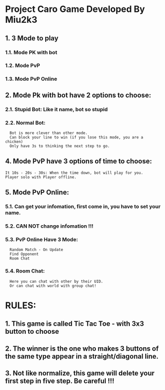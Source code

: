 # Project Caro Game Developed By Miu2k3
## 1. 3 Mode to play
 ### 1.1. Mode PK with bot
 ### 1.2. Mode PvP
 ### 1.3. Mode PvP Online
## 2. Mode Pk with bot have 2 options to choose:
   ### 2.1. Stupid Bot: Like it name, bot so stupid
   ### 2.2. Normal Bot:
      Bot is more clever than other mode.
      Can block your line to win (if you lose this mode, you are a chicken)
      Only have 3s to thinking the next step to go.
## 4. Mode PvP have 3 options of time to choose:
    It 10s - 20s - 30s: When the time down, bot will play for you.
    Player solo with Player offline.
## 5. Mode PvP Online:
   ### 5.1. Can get your infomation, first come in, you have to set your name.
   ### 5.2. CAN NOT change infomation !!!
   ### 5.3. PvP Online Have 3 Mode:
      Random Match - On Update
      Find Opponent
      Room Chat
   ### 5.4. Room Chat:
      Here you can chat with other by their UID.
      Or can chat with world with group chat!
# RULES:
## 1. This game is called Tic Tac Toe - with 3x3 button to choose
## 2. The winner is the one who makes 3 buttons of the same type appear in a straight/diagonal line.
## 3. Not like normalize, this game will delete your first step in five step. Be careful !!!

